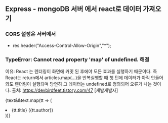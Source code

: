 ## Express - mongoDB 서버 에서 react로 데이터 가져오기

### CORS 설정은 서버에서 
- res.header("Access-Control-Allow-Origin","*");

### TypeError: Cannot read property 'map' of undefined. 해결
이유: React 는 렌더링이 화면에 커밋 된 후에야 모든 효과를 실행하기 때문이다. 즉 React는 return에서 articles.map(...)을 반복실행할 때 첫 턴에 데이터가 아직 안들어와도 렌더링이 실행되며 당연히 그 데이터는 undefined로 정의되어 오류가 나는 것이다.
출처: https://devbirdfeet.tistory.com/47 [새발개발자] 

{text&&text.map(tt => (
                <li key = {tt.id}>
                    {tt.title} ({tt.author})
                </li> 
))}
